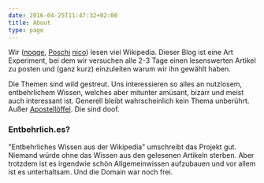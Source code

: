 ```yaml
---
date: 2016-04-25T11:47:32+02:00
title: About
type: page
---
```


Wir ([noqqe](https://twitter.com/noqqe), [Poschi](https://twitter.com/poschi3)
[nico](https://twitter.com/palimphread)) lesen viel Wikipedia.
Dieser Blog ist eine Art Experiment, bei dem wir versuchen alle 2-3 Tage
einen lesenswerten Artikel zu posten und (ganz kurz) einzuleiten warum wir
ihn gewählt haben.

Die Themen sind wild gestreut. Uns interessieren so alles an nutzlosem,
entbehrlichem Wissen, welches aber mitunter amüsant, bizarr und meist auch
interessant ist. Generell bleibt wahrscheinlich kein Thema unberührt. Außer
[Apostellöffel](https://de.wikipedia.org/wiki/Apostellöffel). Die sind
doof.

### Entbehrlich.es?

"Entbehrliches Wissen aus der Wikipedia" umschreibt das Projekt gut.
Niemand würde ohne das Wissen aus den gelesenen Artikeln sterben. Aber
trotzdem ist es irgendwie schön Allgemeinwissen aufzubauen und vor
allem ist es unterhaltsam. Und die Domain war noch frei.
